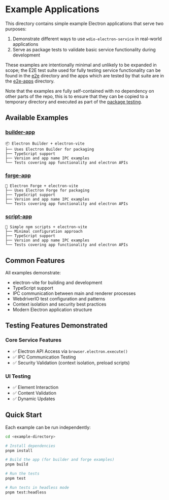 # Example Applications

This directory contains simple example Electron applications that serve two purposes:

1. Demonstrate different ways to use `wdio-electron-service` in real-world applications
2. Serve as package tests to validate basic service functionality during development

These examples are intentionally minimal and unlikely to be expanded in scope; the E2E test suite used for fully testing service functionality can be found in the [e2e](/e2e) directory and the apps which are tested by that suite are in the [e2e-apps](/fixtures/e2e-apps/) directory.

Note that the examples are fully self-contained with no dependency on other parts of the repo, this is to ensure that they can be copied to a temporary directory and executed as part of the [package testing](/scripts/test-examples.ts).

## Available Examples

### [builder-app](./builder-app/)

```
📦 Electron Builder + electron-vite
├── Uses Electron Builder for packaging
├── TypeScript support
├── Version and app name IPC examples
└── Tests covering app functionality and electron APIs
```

### [forge-app](./forge-app/)

```
🔨 Electron Forge + electron-vite
├── Uses Electron Forge for packaging
├── TypeScript support
├── Version and app name IPC examples
└── Tests covering app functionality and electron APIs
```

### [script-app](./script-app/)

```
📝 Simple npm scripts + electron-vite
├── Minimal configuration approach
├── TypeScript support
├── Version and app name IPC examples
└── Tests covering app functionality and electron APIs
```

## Common Features

All examples demonstrate:

- electron-vite for building and development
- TypeScript support
- IPC communication between main and renderer processes
- WebdriverIO test configuration and patterns
- Context isolation and security best practices
- Modern Electron application structure

## Testing Features Demonstrated

### Core Service Features

- ✅ Electron API Access via `browser.electron.execute()`
- ✅ IPC Communication Testing
- ✅ Security Validation (context isolation, preload scripts)

### UI Testing

- ✅ Element Interaction
- ✅ Content Validation
- ✅ Dynamic Updates

## Quick Start

Each example can be run independently:

```bash
cd <example-directory>

# Install dependencies
pnpm install

# Build the app (for builder and forge examples)
pnpm build

# Run the tests
pnpm test

# Run tests in headless mode
pnpm test:headless
```
